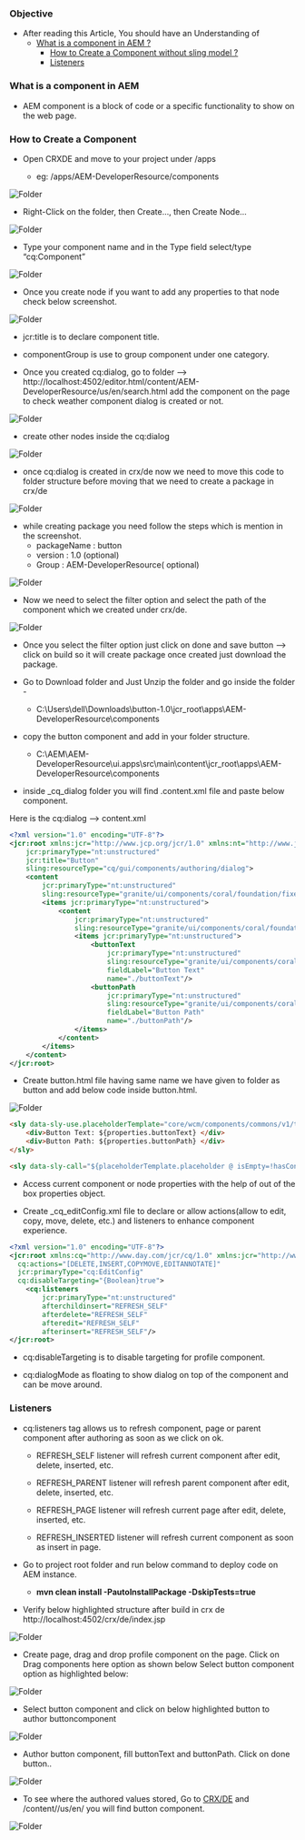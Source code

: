 

### Objective

- After reading this Article, You should have an Understanding of 
    - [What is a component in AEM ?](#what-is-a-component-in-aem)
        - [How to Create a Component without sling model ?](#how-to-create-a-component)
        - [Listeners](#listeners)
    

### What is a component in AEM
- AEM component is a block of code or a specific functionality to show on the web page.

### How to Create a Component 

- Open CRXDE and move to your project under /apps

    - eg: /apps/AEM-DeveloperResource/components


![Folder](./Images/component/component%201.png)

- Right-Click on the folder, then Create…, then Create Node…

![Folder](./Images/component/component%202.png)

- Type your component name and in the Type field select/type “cq:Component”

![Folder](./Images/component/component%203.png)

- Once you create node if you want to add any properties to that node check below screenshot.

![Folder](./Images/component/component%205.png)

- jcr:title is to declare component title.

- componentGroup is use to group component under one category.

- Once you created cq:dialog, go to folder --> http://localhost:4502/editor.html/content/AEM-DeveloperResource/us/en/search.html add the component on the page to check weather component dialog is created or not.

![Folder](./Images/component/component%206.png)

- create other nodes inside the cq:dialog

![Folder](./Images/component/component%207.png)


- once cq:dialog is created in crx/de now we need to move this code to folder structure before moving that we need to create a package in crx/de

![Folder](./Images/component/component%208.png)
- while creating package you need follow the steps which is mention in the screenshot.
    * packageName : button
    * version : 1.0 (optional)
    * Group : AEM-DeveloperResource( optional)

![Folder](./Images/component/component%209.png)

- Now we need to select the filter option and select the path of the component which we created under crx/de.

![Folder](./Images/component/component%2010.png)

- Once you select the filter option just click on done and save button --> click on build so it will create package once created just download the package.

- Go to Download folder and Just Unzip the folder and go inside the folder - 

    - C:\Users\dell\Downloads\button-1.0\jcr_root\apps\AEM-DeveloperResource\components

- copy the button component and add in your folder structure. 

    - C:\AEM\AEM-DeveloperResource\ui.apps\src\main\content\jcr_root\apps\AEM-DeveloperResource\components

- inside _cq_dialog folder you will find .content.xml file and paste below component.

Here is the cq:dialog --> content.xml
```xml
<?xml version="1.0" encoding="UTF-8"?>
<jcr:root xmlns:jcr="http://www.jcp.org/jcr/1.0" xmlns:nt="http://www.jcp.org/jcr/nt/1.0" xmlns:cq="http://www.day.com/jcr/cq/1.0" xmlns:sling="http://sling.apache.org/jcr/sling/1.0"
    jcr:primaryType="nt:unstructured"
    jcr:title="Button"
    sling:resourceType="cq/gui/components/authoring/dialog">
    <content
        jcr:primaryType="nt:unstructured"
        sling:resourceType="granite/ui/components/coral/foundation/fixedcolumns">
        <items jcr:primaryType="nt:unstructured">
            <content
                jcr:primaryType="nt:unstructured"
                sling:resourceType="granite/ui/components/coral/foundation/container">
                <items jcr:primaryType="nt:unstructured">
                    <buttonText
                        jcr:primaryType="nt:unstructured"
                        sling:resourceType="granite/ui/components/coral/foundation/form/textfield"
                        fieldLabel="Button Text"
                        name="./buttonText"/>
                    <buttonPath
                        jcr:primaryType="nt:unstructured"
                        sling:resourceType="granite/ui/components/coral/foundation/form/pathfield"
                        fieldLabel="Button Path"
                        name="./buttonPath"/>
                </items>
            </content>
        </items>
    </content>
</jcr:root>
```

- Create button.html file having same name we have given to folder as button and add below code inside button.html.

![Folder](./Images/component/component%2012.png)

```html
<sly data-sly-use.placeholderTemplate="core/wcm/components/commons/v1/templates.html">
    <div>Button Text: ${properties.buttonText} </div>
    <div>Button Path: ${properties.buttonPath} </div>
</sly>

<sly data-sly-call="${placeholderTemplate.placeholder @ isEmpty=!hasContent}"></sly>
```
- Access current component or node properties with the help of out of the box properties object.

- Create _cq_editConfig.xml file to declare or allow actions(allow to edit, copy, move, delete, etc.) and listeners to enhance component experience.

```xml
<?xml version="1.0" encoding="UTF-8"?>
<jcr:root xmlns:cq="http://www.day.com/jcr/cq/1.0" xmlns:jcr="http://www.jcp.org/jcr/1.0" xmlns:nt="http://www.jcp.org/jcr/nt/1.0"
  cq:actions="[DELETE,INSERT,COPYMOVE,EDITANNOTATE]"
  jcr:primaryType="cq:EditConfig"
  cq:disableTargeting="{Boolean}true">
    <cq:listeners
        jcr:primaryType="nt:unstructured"
        afterchildinsert="REFRESH_SELF"
        afterdelete="REFRESH_SELF"
        afteredit="REFRESH_SELF"
        afterinsert="REFRESH_SELF"/>
</jcr:root>
```

- cq:disableTargeting is to disable targeting for profile component.

- cq:dialogMode as floating to show dialog on top of the component and can be move around.

### Listeners
- cq:listeners tag allows us to refresh component, page or parent component after authoring as soon as we click on ok.

    -  REFRESH_SELF listener will refresh current component after edit, delete, inserted, etc.

    -  REFRESH_PARENT listener will refresh parent component after edit, delete, inserted, etc.

    -  REFRESH_PAGE listener will refresh current page after edit, delete, inserted, etc.

    - REFRESH_INSERTED listener will refresh current component as soon as insert in page.

- Go to project root folder and run below command to deploy code on AEM instance.

    - **mvn clean install -PautoInstallPackage -DskipTests=true**

- Verify below highlighted structure after build in crx de http://localhost:4502/crx/de/index.jsp

![Folder](./Images/component/component%2012.png)


- Create page, drag and drop profile component on the page. Click on Drag components here option as shown below
Select button component option as highlighted below:


![Folder](./Images/component/Screenshot%202024-04-28%20174910.png)

- Select button component and click on below highlighted button to author buttoncomponent

![Folder](./Images/component/component%2013.png)

- Author button component, fill buttonText and buttonPath. Click on done button..

![Folder](./Images/component/component%2014.png)

- To see where the authored values stored, Go to [CRX/DE](http://localhost:4502/crx/de/index.jsp) and /content/<your-project-folder>/us/en/<page> you will find button component.

![Folder](./Images/component/component%2015.png)













